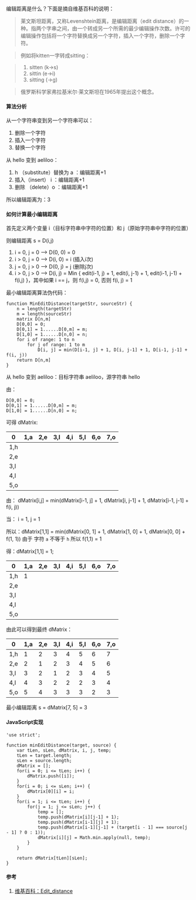 编辑距离是什么？下面是摘自维基百科的说明：

> 莱文斯坦距离，又称Levenshtein距离，是编辑距离（edit distance）的一种。指两个字串之间，由一个转成另一个所需的最少编辑操作次数。许可的编辑操作包括将一个字符替换成另一个字符，插入一个字符，删除一个字符。

> 例如将kitten一字转成sitting：

> 1. sitten   (k→s)
> 2. sittin   (e→i)
> 3. sitting  (→g)

> 俄罗斯科学家弗拉基米尔·莱文斯坦在1965年提出这个概念。

#### **算法分析**

从一个字符串变到另一个字符串可以：

1. 删除一个字符
2. 插入一个字符
3. 替换一个字符

从 hello 变到 aeliloo：

1. h （substitute）替换为 a ：编辑距离+1
2. 插入（insert） i         ：编辑距离+1
3. 删除 （delete）o         ：编辑距离+1


所以编辑距离为：3

#### **如何计算最小编辑距离**

首先定义两个变量 i（目标字符串中字符的位置）和 j（原始字符串中字符的位置）

则编辑距离 s = D(i,j)

1. i = 0, j = 0 --> D(0, 0) = 0
2. i > 0, j = 0 --> D(i, 0) = i (插入i次)
3. j = 0, j > 0 --> D(0, j) = j (删除j次)
4. i > 0, j > 0 --> D(i, j) = Min { edit(i-1, j) + 1, edit(i, j-1) + 1, edit(i-1, j-1) + f(i,j) }，其中如果 i == j，则 f(i,j) = 0, 否则 f(i, j) = 1

最小编辑距离算法伪代码：

```
function MinEditDistance(targetStr, sourceStr) {
    n = length(targetStr)
    m = length(sourceStr)
    matrix D[n,m]
    D[0,0] = 0;
    D[0,1] = 1......D[0,m] = m;
    D[1,0] = 1......D[n,0] = n;
    for i of range: 1 to n
        for j of range: 1 to m
            D[i, j] = min(D[i-1, j] + 1, D[i, j-1] + 1, D[i-1, j-1] + f(i, j))
    return D[n,m]
}
```

从 hello 变到 aeliloo：目标字符串 aeliloo，源字符串 hello

由：

```
D[0,0] = 0;
D[0,1] = 1......D[0,m] = m;
D[1,0] = 1......D[n,0] = n;
```
可得 dMatrix:


0   | 1,a | 2,e | 3,l | 4,i | 5,l | 6,o | 7,o
--- | --- |---  |---  |---  |---  |---  |---
1,h |     |     |     |     |     |     |
2,e |     |     |     |     |     |     |
3,l |     |     |     |     |     |     |
4,l |     |     |     |     |     |     |
5,o |     |     |     |     |     |     |

由： dMatrix[i,j] = min(dMatrix[i-1, j] + 1, dMatrix[i, j-1] + 1, dMatrix[i-1, j-1] + f(i, j))

当： i = 1, j = 1

所以：dMatrix[1,1] = min(dMatrix[0, 1] + 1, dMatrix[1, 0] + 1, dMatrix[0, 0] + f(1, 1)) 由于 字符 `a` 不等于 `h` 所以 f(1,1) = 1

得：dMatrix[1,1] = 1;

0   | 1,a | 2,e | 3,l | 4,i | 5,l | 6,o | 7,o
--- | --- |---  |---  |---  |---  |---  |---
1,h |  1  |     |     |     |     |     |
2,e |     |     |     |     |     |     |
3,l |     |     |     |     |     |     |
4,l |     |     |     |     |     |     |
5,o |     |     |     |     |     |     |

由此可以得到最终 dMatrix：

0   | 1,a | 2,e | 3,l | 4,i | 5,l | 6,o | 7,o
--- | --- |---  |---  |---  |---  |---  |---
1,h |  1  |  2  |  3  |  4  |  5  | 6   |  7
2,e |  2  |  1  |  2  |  3  |  4  | 5   |  6
3,l |  3  |  2  |  1  |  2  |  3  | 4   |  5
4,l |  4  |  3  |  2  |  2  |  2  | 3   |  4
5,o |  5  |  4  |  3  |  3  |  3  | 2   |  3

最小编辑距离 s = dMatrix[7, 5] = 3

#### **JavaScript实现**

```
'use strict';

function minEditDistance(target, source) {
    var tLen, sLen, dMatrix, i, j, temp;
    tLen = target.length;
    sLen = source.length;
    dMatrix = [];
    for(i = 0; i <= tLen; i++) {
        dMatrix.push([i]);
    }
    for(i = 0; i <= sLen; i++) {
        dMatrix[0][i] = i;
    }
    for(i = 1; i <= tLen; i++) {
        for(j = 1; j <= sLen; j++) {
            temp = [];
            temp.push(dMatrix[i][j-1] + 1);
            temp.push(dMatrix[i-1][j] + 1);
            temp.push(dMatrix[i-1][j-1] + (target[i - 1] === source[j - 1] ? 0 : 1));
            dMatrix[i][j] = Math.min.apply(null, temp);
        }
    }

    return dMatrix[tLen][sLen];
}

```


#### **参考**

1. [维基百科：Edit\_distance](https://en.wikipedia.org/wiki/Edit_distance)
